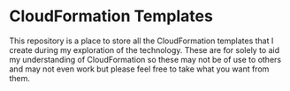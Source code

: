 # CloudFormation Templates

This repository is a place to store all the CloudFormation templates that I create during my exploration of the technology. These are for solely to aid my understanding of CloudFormation so these may not be of use to others and may not even work but please feel free to take what you want from them. 